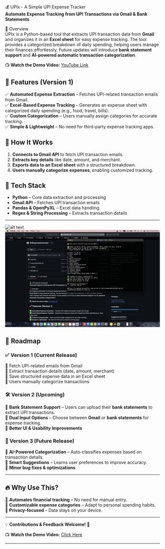 💰 UPIx - A Simple UPI Expense Tracker  
**Automate Expense Tracking from UPI Transactions via Gmail & Bank Statements**  

📌 Overview  
UPIx is a Python-based tool that extracts UPI transaction data from **Gmail** and organizes it in an **Excel sheet** for easy expense tracking. The tool provides a categorized breakdown of daily spending, helping users manage their finances effortlessly. Future updates will introduce **bank statement support** and **AI-powered automatic transaction categorization**.  

📺 **Watch the Demo Video:** [YouTube Link](https://www.youtube.com/watch?v=-cNETYIj5BY&t=26s)  

## 🚀 Features (Version 1)  
✅ **Automated Expense Extraction** – Fetches UPI-related transaction emails from Gmail.  
✅ **Excel-Based Expense Tracking** – Generates an expense sheet with categorized daily spending (e.g., food, travel, bills).  
✅ **Custom Categorization** – Users manually assign categories for accurate tracking.  
✅ **Simple & Lightweight** – No need for third-party expense tracking apps.  

## 🔧 How It Works  
1. **Connects to Gmail API** to fetch UPI transaction emails.  
2. **Extracts key details** like date, amount, and merchant.  
3. **Exports data to an Excel sheet** with a structured breakdown.  
4. **Users manually categorize expenses**, enabling customized tracking.  

## 📂 Tech Stack  
- **Python** – Core data extraction and processing  
- **Gmail API** – Fetches UPI transaction emails  
- **Pandas & OpenPyXL** – Excel data handling  
- **Regex & String Processing** – Extracts transaction details  

---

![alt text](https://github.com/tanmay606/UPIExpenseAutomator/blob/main/Images/1.png?raw=true)
![alt text](https://github.com/tanmay606/UPIExpenseAutomator/blob/main/Images/2.png?raw=true)

## 🌟 Roadmap  

### **✅ Version 1 (Current Release)**  
🔹 Fetch UPI-related emails from Gmail  
🔹 Extract transaction details (date, amount, merchant)  
🔹 Save structured expense data in an Excel sheet  
🔹 Users manually categorize transactions  

### **🛠 Version 2 (Upcoming)**  
🔹 **Bank Statement Support** – Users can upload their **bank statements** to extract UPI transactions.  
🔹 **Dual Input Options** – Choose between **Gmail** or **bank statements** for expense tracking.  
🔹 **Better UI & Usability Improvements**  

### **🤖 Version 3 (Future Release)**  
🔹 **AI-Powered Categorization** – Auto-classifies expenses based on transaction details.  
🔹 **Smart Suggestions** – Learns user preferences to improve accuracy.  
🔹 **Minor bug fixes & optimizations**  

---

## 🔥 Why Use This?  
🔸 **Automates financial tracking** – No need for manual entry.  
🔸 **Customizable expense categories** – Adapt to personal spending habits.  
🔸 **Privacy-focused** – Data stays on your device.  

---

💡 **Contributions & Feedback Welcome!** 🚀  

📺 **Watch the Demo Video:** [Click Here](https://www.youtube.com/watch?v=-cNETYIj5BY&t=26s)  

---
